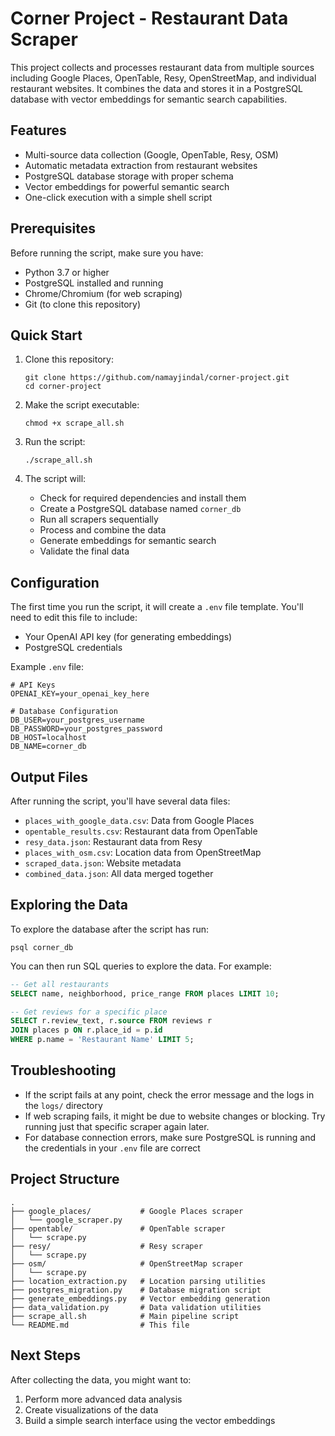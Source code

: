 # Corner Project - Restaurant Data Scraper

This project collects and processes restaurant data from multiple sources including Google Places, OpenTable, Resy, OpenStreetMap, and individual restaurant websites. It combines the data and stores it in a PostgreSQL database with vector embeddings for semantic search capabilities.

## Features

- Multi-source data collection (Google, OpenTable, Resy, OSM)
- Automatic metadata extraction from restaurant websites
- PostgreSQL database storage with proper schema
- Vector embeddings for powerful semantic search
- One-click execution with a simple shell script

## Prerequisites

Before running the script, make sure you have:

- Python 3.7 or higher
- PostgreSQL installed and running
- Chrome/Chromium (for web scraping)
- Git (to clone this repository)

## Quick Start

1. Clone this repository:
   ```
   git clone https://github.com/namayjindal/corner-project.git
   cd corner-project
   ```

2. Make the script executable:
   ```
   chmod +x scrape_all.sh
   ```

3. Run the script:
   ```
   ./scrape_all.sh
   ```

4. The script will:
   - Check for required dependencies and install them
   - Create a PostgreSQL database named `corner_db`
   - Run all scrapers sequentially
   - Process and combine the data
   - Generate embeddings for semantic search
   - Validate the final data

## Configuration

The first time you run the script, it will create a `.env` file template. You'll need to edit this file to include:

- Your OpenAI API key (for generating embeddings)
- PostgreSQL credentials

Example `.env` file:
```
# API Keys
OPENAI_KEY=your_openai_key_here

# Database Configuration
DB_USER=your_postgres_username
DB_PASSWORD=your_postgres_password
DB_HOST=localhost
DB_NAME=corner_db
```

## Output Files

After running the script, you'll have several data files:

- `places_with_google_data.csv`: Data from Google Places
- `opentable_results.csv`: Restaurant data from OpenTable
- `resy_data.json`: Restaurant data from Resy
- `places_with_osm.csv`: Location data from OpenStreetMap
- `scraped_data.json`: Website metadata
- `combined_data.json`: All data merged together

## Exploring the Data

To explore the database after the script has run:

```
psql corner_db
```

You can then run SQL queries to explore the data. For example:

```sql
-- Get all restaurants
SELECT name, neighborhood, price_range FROM places LIMIT 10;

-- Get reviews for a specific place
SELECT r.review_text, r.source FROM reviews r 
JOIN places p ON r.place_id = p.id 
WHERE p.name = 'Restaurant Name' LIMIT 5;
```

## Troubleshooting

- If the script fails at any point, check the error message and the logs in the `logs/` directory
- If web scraping fails, it might be due to website changes or blocking. Try running just that specific scraper again later.
- For database connection errors, make sure PostgreSQL is running and the credentials in your `.env` file are correct

## Project Structure

```
.
├── google_places/           # Google Places scraper
│   └── google_scraper.py
├── opentable/               # OpenTable scraper  
│   └── scrape.py
├── resy/                    # Resy scraper
│   └── scrape.py
├── osm/                     # OpenStreetMap scraper
│   └── scrape.py
├── location_extraction.py   # Location parsing utilities
├── postgres_migration.py    # Database migration script
├── generate_embeddings.py   # Vector embedding generation
├── data_validation.py       # Data validation utilities
├── scrape_all.sh            # Main pipeline script
└── README.md                # This file
```

## Next Steps

After collecting the data, you might want to:

1. Perform more advanced data analysis
2. Create visualizations of the data
3. Build a simple search interface using the vector embeddings
